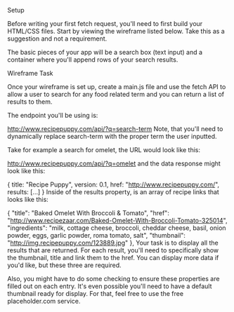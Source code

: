 Setup  

Before writing your first fetch request, you'll need to first build your HTML/CSS files. Start by viewing the wireframe listed below. Take this as a suggestion and not a requirement.

The basic pieces of your app will be a search box (text input) and a container where you'll append rows of your search results.

Wireframe
Task  

Once your wireframe is set up, create a main.js file and use the fetch API to allow a user to search for any food related term and you can return a list of results to them.

The endpoint you'll be using is:

http://www.recipepuppy.com/api/?q=search-term
Note, that you'll need to dynamically replace search-term with the proper term the user inputted.

Take for example a search for omelet, the URL would look like this:

http://www.recipepuppy.com/api/?q=omelet
and the data response might look like this:

{
  title: "Recipe Puppy",
  version: 0.1,
  href: "http://www.recipepuppy.com/",
  results: [...]
}
Inside of the results property, is an array of recipe links that looks like this:

{
  "title": "Baked Omelet With Broccoli &amp; Tomato",
  "href": "http://www.recipezaar.com/Baked-Omelet-With-Broccoli-Tomato-325014",
  "ingredients": "milk, cottage cheese, broccoli, cheddar cheese, basil, onion powder, eggs, garlic powder, roma tomato, salt",
  "thumbnail": "http://img.recipepuppy.com/123889.jpg"
},
Your task is to display all the results that are returned. For each result, you'll need to specifically show the thumbnail, title and link them to the href. You can display more data if you'd like, but these three are required.

Also, you might have to do some checking to ensure these properties are filled out on each entry. It's even possible you'll need to have a default thumbnail ready for display. For that, feel free to use the free placeholder.com service.
